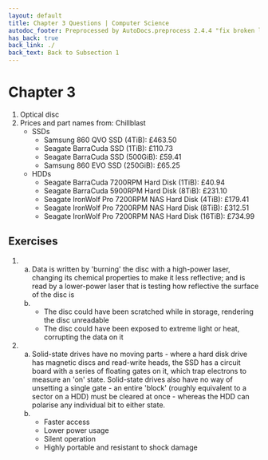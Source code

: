 ```yaml
---
layout: default
title: Chapter 3 Questions | Computer Science
autodoc_footer: Preprocessed by AutoDocs.preprocess 2.4.4 "fix broken link for 'C' filetype" ⓒ Starwort, 2020
has_back: true
back_link: ./
back_text: Back to Subsection 1
---
```


<style>
    :not(ul) + ol {
        counter-reset: list-ctr;
        list-style-type: none;
        list-style-position: outside;
    }
    :not(ul) + ol > li {
        counter-increment: list-ctr;
    }
    :not(ul) + ol > li::before {
        content:"Q" counter(list-ctr) ". ";
        margin-left: -25px;
    }
    ol ul {
        list-style-type: lower-alpha;
    }
    ol ul ul {
        list-style-type: lower-roman;
    }
    ul ol {
        list-style-type: circle;
    }
    ul {
        list-style-type: decimal;
    }
    ul ul {
        list-style-type: lower-alpha;
    }
    ul ul ul {
        list-style-type: lower-roman;
    }
</style>

# Chapter 3

- Optical disc
- Prices and part names from: Chillblast
  1. SSDs
      1. Samsung 860 QVO SSD (4TiB): £463.50
      1. Seagate BarraCuda SSD (1TiB): £110.73
      1. Seagate BarraCuda SSD (500GiB): £59.41
      1. Samsung 860 EVO SSD (250GiB): £65.25
  1. HDDs
      1. Seagate BarraCuda 7200RPM Hard Disk (1TiB): £40.94
      1. Seagate BarraCuda 5900RPM Hard Disk (8TiB): £231.10
      1. Seagate IronWolf Pro 7200RPM NAS Hard Disk (4TiB): £179.41
      1. Seagate IronWolf Pro 7200RPM NAS Hard Disk (8TiB): £312.51
      1. Seagate IronWolf Pro 7200RPM NAS Hard Disk (16TiB): £734.99

## Exercises

- ​
  - Data is written by 'burning' the disc with a high-power laser, changing its chemical properties to make it less reflective; and is read by a lower-power laser that is testing how reflective the surface of the disc is
  - ​
    1. The disc could have been scratched while in storage, rendering the disc unreadable
    1. The disc could have been exposed to extreme light or heat, corrupting the data on it
- ​
  - Solid-state drives have no moving parts - where a hard disk drive has magnetic discs and read-write heads, the SSD has a circuit board with a series of floating gates on it, which trap electrons to measure an 'on' state. Solid-state drives also have no way of unsetting a single gate - an entire 'block' (roughly equivalent to a sector on a HDD) must be cleared at once - whereas the HDD can polarise any individual bit to either state.
  - ​
    1. Faster access
    1. Lower power usage
    1. Silent operation
    1. Highly portable and resistant to shock damage
